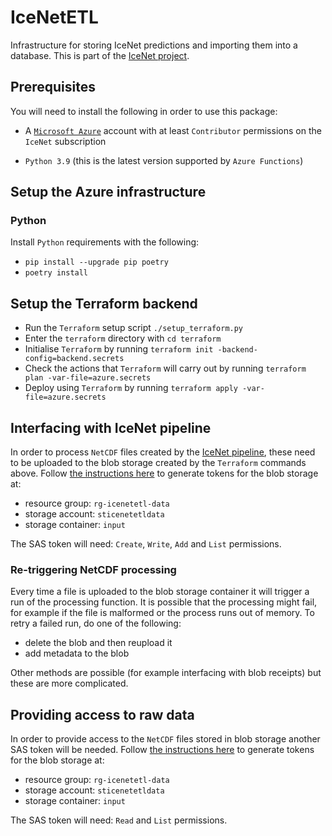 # IceNetETL

Infrastructure for storing IceNet predictions and importing them into a database.
This is part of the [IceNet project](https://github.com/alan-turing-institute/IceNet-Project).

## Prerequisites

You will need to install the following in order to use this package:

- A [`Microsoft Azure`](https://portal.azure.com) account with at least `Contributor` permissions on the `IceNet` subscription

- `Python 3.9` (this is the latest version supported by `Azure Functions`)

## Setup the Azure infrastructure

### Python

Install `Python` requirements with the following:

- `pip install --upgrade pip poetry`
- `poetry install`

## Setup the Terraform backend

- Run the `Terraform` setup script `./setup_terraform.py`
- Enter the `terraform` directory with `cd terraform`
- Initialise `Terraform` by running `terraform init -backend-config=backend.secrets`
- Check the actions that `Terraform` will carry out by running `terraform plan -var-file=azure.secrets`
- Deploy using `Terraform` by running `terraform apply -var-file=azure.secrets`

## Interfacing with IceNet pipeline

In order to process `NetCDF` files created by the [IceNet pipeline](https://github.com/antarctica/IceNet-Pipeline), these need to be uploaded to the blob storage created by the `Terraform` commands above.
Follow [the instructions here](https://docs.microsoft.com/en-us/azure/cognitive-services/translator/document-translation/create-sas-tokens) to generate tokens for the blob storage at:

- resource group: `rg-icenetetl-data`
- storage account: `sticenetetldata`
- storage container: `input`

The SAS token will need: `Create`, `Write`, `Add` and `List` permissions.

### Re-triggering NetCDF processing

Every time a file is uploaded to the blob storage container it will trigger a run of the processing function.
It is possible that the processing might fail, for example if the file is malformed or the process runs out of memory.
To retry a failed run, do one of the following:

- delete the blob and then reupload it
- add metadata to the blob

Other methods are possible (for example interfacing with blob receipts) but these are more complicated.

## Providing access to raw data

In order to provide access to the `NetCDF` files stored in blob storage another SAS token will be needed.
Follow [the instructions here](https://docs.microsoft.com/en-us/azure/cognitive-services/translator/document-translation/create-sas-tokens) to generate tokens for the blob storage at:

- resource group: `rg-icenetetl-data`
- storage account: `sticenetetldata`
- storage container: `input`

The SAS token will need: `Read` and `List` permissions.

